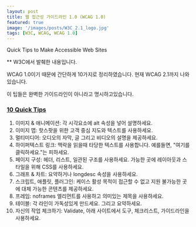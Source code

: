 ```yaml
---
layout: post
title: 웹 접근성 가이드라인 1.0 (WCAG 1.0)
featured: true
image: '/images/posts/W3C_2.1_logo.jpg'
tags: [W3C, WCAG, WCAG 1.0]
---
```


Quick Tips to Make Accessible Web Sites

** W3C에서 발췌한 내용입니다.

WCAG 1.0이기 때문에 간단하게 10가지로 정리하였습니다.
현재 WCAG 2.1까지 나와 있습니다.

이 팁들은 완벽한 가이드라인이 아니라고 명시하고있습니다.

### [10 Quick Tips](https://www.w3.org/WAI/quicktips/)

1. 이미지 & 애니메이션: 각 시각요소에 alt 속성을 넣어 설명하세요.
2. 이미지 맵: 핫스팟을 위한 고객 중심 지도와 텍스트를 사용하세요.
3. 멀티미디어: 오디오의 자막, 글 그리고 비디오의 설명을 제공하세요.
4. 하이퍼텍스트 링크: 맥락을 읽을때 타당한 텍스트를 사용합니다. 예를들면, "여기를 클릭하세요."는 피하세요.
5. 페이지 구성: 헤더, 리스트, 일관된 구조를 사용하세요. 가능한 곳에 레이아웃과 스타일을 위해 CSS를 사용하세요.
6. 그래프 & 차트: 요약하거나 longdesc 속성을 사용하세요.
7. 스크립트, 애플릿, 플러그인: 케이스 활성 목적이 접근할 수 없고 지원 불가능한 곳에 대체 가능한 콘텐츠를 제공하세요.
8. 프레임: noframes 엘리먼트를 사용하고 의미있는 제목을 사용하세요.
9. 테이블: 각 라인이 가독성있게 만드세요. 그리고 요약하세요.
10. 자신의 작업 체크하기: Validate, 아래 사이트에서 도구, 체크리스트, 가이드라인을 사용하세요.

